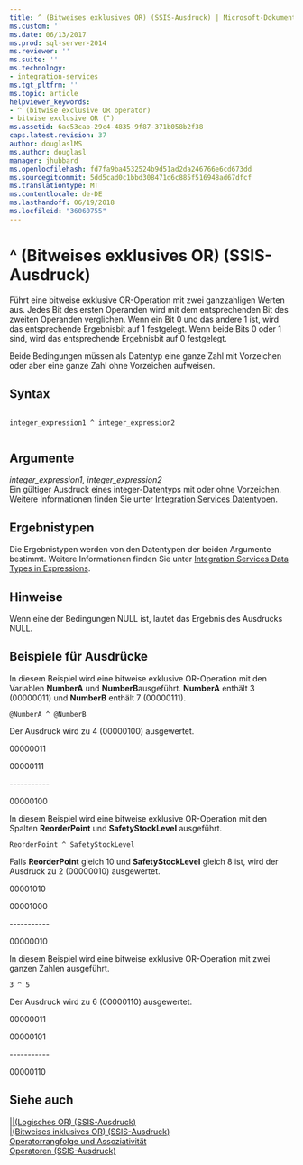 ```yaml
---
title: ^ (Bitweises exklusives OR) (SSIS-Ausdruck) | Microsoft-Dokumentation
ms.custom: ''
ms.date: 06/13/2017
ms.prod: sql-server-2014
ms.reviewer: ''
ms.suite: ''
ms.technology:
- integration-services
ms.tgt_pltfrm: ''
ms.topic: article
helpviewer_keywords:
- ^ (bitwise exclusive OR operator)
- bitwise exclusive OR (^)
ms.assetid: 6ac53cab-29c4-4835-9f87-371b058b2f38
caps.latest.revision: 37
author: douglaslMS
ms.author: douglasl
manager: jhubbard
ms.openlocfilehash: fd7fa9ba4532524b9d51ad2da246766e6cd673dd
ms.sourcegitcommit: 5dd5cad0c1bbd308471d6c885f516948ad67dfcf
ms.translationtype: MT
ms.contentlocale: de-DE
ms.lasthandoff: 06/19/2018
ms.locfileid: "36060755"
---
```

# <a name="-bitwise-exclusive-or-ssis-expression"></a>^ (Bitweises exklusives OR) (SSIS-Ausdruck)
  Führt eine bitweise exklusive OR-Operation mit zwei ganzzahligen Werten aus. Jedes Bit des ersten Operanden wird mit dem entsprechenden Bit des zweiten Operanden verglichen. Wenn ein Bit 0 und das andere 1 ist, wird das entsprechende Ergebnisbit auf 1 festgelegt. Wenn beide Bits 0 oder 1 sind, wird das entsprechende Ergebnisbit auf 0 festgelegt.  
  
 Beide Bedingungen müssen als Datentyp eine ganze Zahl mit Vorzeichen oder aber eine ganze Zahl ohne Vorzeichen aufweisen.  
  
## <a name="syntax"></a>Syntax  
  
```  
  
integer_expression1 ^ integer_expression2  
  
```  
  
## <a name="arguments"></a>Argumente  
 *integer_expression1, integer_expression2*  
 Ein gültiger Ausdruck eines integer-Datentyps mit oder ohne Vorzeichen. Weitere Informationen finden Sie unter [Integration Services Datentypen](../data-flow/integration-services-data-types.md).  
  
## <a name="result-types"></a>Ergebnistypen  
 Die Ergebnistypen werden von den Datentypen der beiden Argumente bestimmt. Weitere Informationen finden Sie unter [Integration Services Data Types in Expressions](integration-services-data-types-in-expressions.md).  
  
## <a name="remarks"></a>Hinweise  
 Wenn eine der Bedingungen NULL ist, lautet das Ergebnis des Ausdrucks NULL.  
  
## <a name="expression-examples"></a>Beispiele für Ausdrücke  
 In diesem Beispiel wird eine bitweise exklusive OR-Operation mit den Variablen **NumberA** und **NumberB**ausgeführt. **NumberA** enthält 3 (00000011) und **NumberB** enthält 7 (00000111).  
  
```  
@NumberA ^ @NumberB  
```  
  
 Der Ausdruck wird zu 4 (00000100) ausgewertet.  
  
 00000011  
  
 00000111  
  
 ----------\-  
  
 00000100  
  
 In diesem Beispiel wird eine bitweise exklusive OR-Operation mit den Spalten **ReorderPoint** und **SafetyStockLevel** ausgeführt.  
  
```  
ReorderPoint ^ SafetyStockLevel  
```  
  
 Falls **ReorderPoint** gleich 10 und **SafetyStockLevel** gleich 8 ist, wird der Ausdruck zu 2 (00000010) ausgewertet.  
  
 00001010  
  
 00001000  
  
 ----------\-  
  
 00000010  
  
 In diesem Beispiel wird eine bitweise exklusive OR-Operation mit zwei ganzen Zahlen ausgeführt.  
  
```  
3 ^ 5   
```  
  
 Der Ausdruck wird zu 6 (00000110) ausgewertet.  
  
 00000011  
  
 00000101  
  
 ----------\-  
  
 00000110  
  
## <a name="see-also"></a>Siehe auch  
 [&#124;&#124;&#40;Logisches OR&#41; &#40;SSIS-Ausdruck&#41;](logical-or-ssis-expression.md)   
 [&#124;&#40;Bitweises inklusives OR&#41; &#40;SSIS-Ausdruck&#41;](bitwise-inclusive-or-ssis-expression.md)   
 [Operatorrangfolge und Assoziativität](operator-precedence-and-associativity.md)   
 [Operatoren &#40;SSIS-Ausdruck&#41;](operators-ssis-expression.md)  
  
  
